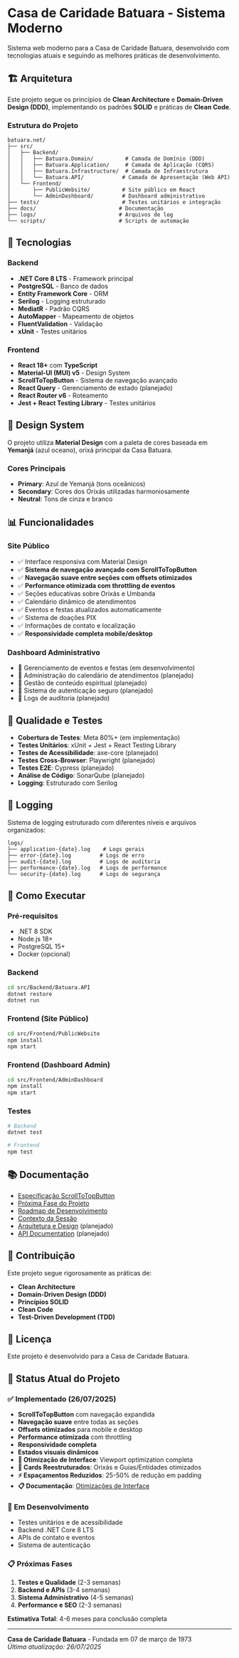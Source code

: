# Casa de Caridade Batuara - Sistema Moderno

Sistema web moderno para a Casa de Caridade Batuara, desenvolvido com tecnologias atuais e seguindo as melhores práticas de desenvolvimento.

## 🏗️ Arquitetura

Este projeto segue os princípios de **Clean Architecture** e **Domain-Driven Design (DDD)**, implementando os padrões **SOLID** e práticas de **Clean Code**.

### Estrutura do Projeto

```
batuara.net/
├── src/
│   ├── Backend/
│   │   ├── Batuara.Domain/          # Camada de Domínio (DDD)
│   │   ├── Batuara.Application/     # Camada de Aplicação (CQRS)
│   │   ├── Batuara.Infrastructure/  # Camada de Infraestrutura
│   │   └── Batuara.API/            # Camada de Apresentação (Web API)
│   └── Frontend/
│       ├── PublicWebsite/          # Site público em React
│       └── AdminDashboard/         # Dashboard administrativo
├── tests/                          # Testes unitários e integração
├── docs/                          # Documentação
├── logs/                          # Arquivos de log
└── scripts/                       # Scripts de automação
```

## 🚀 Tecnologias

### Backend
- **.NET Core 8 LTS** - Framework principal
- **PostgreSQL** - Banco de dados
- **Entity Framework Core** - ORM
- **Serilog** - Logging estruturado
- **MediatR** - Padrão CQRS
- **AutoMapper** - Mapeamento de objetos
- **FluentValidation** - Validação
- **xUnit** - Testes unitários

### Frontend
- **React 18+** com **TypeScript**
- **Material-UI (MUI) v5** - Design System
- **ScrollToTopButton** - Sistema de navegação avançado
- **React Query** - Gerenciamento de estado (planejado)
- **React Router v6** - Roteamento
- **Jest + React Testing Library** - Testes unitários

## 🎨 Design System

O projeto utiliza **Material Design** com a paleta de cores baseada em **Yemanjá** (azul oceano), orixá principal da Casa Batuara.

### Cores Principais
- **Primary**: Azul de Yemanjá (tons oceânicos)
- **Secondary**: Cores dos Orixás utilizadas harmoniosamente
- **Neutral**: Tons de cinza e branco

## 📊 Funcionalidades

### Site Público
- ✅ Interface responsiva com Material Design
- ✅ **Sistema de navegação avançado com ScrollToTopButton**
- ✅ **Navegação suave entre seções com offsets otimizados**
- ✅ **Performance otimizada com throttling de eventos**
- ✅ Seções educativas sobre Orixás e Umbanda
- ✅ Calendário dinâmico de atendimentos
- ✅ Eventos e festas atualizados automaticamente
- ✅ Sistema de doações PIX
- ✅ Informações de contato e localização
- ✅ **Responsividade completa mobile/desktop**

### Dashboard Administrativo
- 🔄 Gerenciamento de eventos e festas (em desenvolvimento)
- 🔄 Administração do calendário de atendimentos (planejado)
- 🔄 Gestão de conteúdo espiritual (planejado)
- 🔄 Sistema de autenticação seguro (planejado)
- 🔄 Logs de auditoria (planejado)

## 🧪 Qualidade e Testes

- **Cobertura de Testes**: Meta 80%+ (em implementação)
- **Testes Unitários**: xUnit + Jest + React Testing Library
- **Testes de Acessibilidade**: axe-core (planejado)
- **Testes Cross-Browser**: Playwright (planejado)
- **Testes E2E**: Cypress (planejado)
- **Análise de Código**: SonarQube (planejado)
- **Logging**: Estruturado com Serilog

## 📝 Logging

Sistema de logging estruturado com diferentes níveis e arquivos organizados:

```
logs/
├── application-{date}.log    # Logs gerais
├── error-{date}.log         # Logs de erro
├── audit-{date}.log         # Logs de auditoria
├── performance-{date}.log   # Logs de performance
└── security-{date}.log      # Logs de segurança
```

## 🚀 Como Executar

### Pré-requisitos
- .NET 8 SDK
- Node.js 18+
- PostgreSQL 15+
- Docker (opcional)

### Backend
```bash
cd src/Backend/Batuara.API
dotnet restore
dotnet run
```

### Frontend (Site Público)
```bash
cd src/Frontend/PublicWebsite
npm install
npm start
```

### Frontend (Dashboard Admin)
```bash
cd src/Frontend/AdminDashboard
npm install
npm start
```

### Testes
```bash
# Backend
dotnet test

# Frontend
npm test
```

## 📚 Documentação

- [Especificação ScrollToTopButton](.kiro/specs/scroll-to-top-button/)
- [Próxima Fase do Projeto](.kiro/specs/project-next-phase/)
- [Roadmap de Desenvolvimento](ROADMAP_DESENVOLVIMENTO.md)
- [Contexto da Sessão](SESSION_CONTEXT.md)
- [Arquitetura e Design](docs/architecture.md) (planejado)
- [API Documentation](docs/api.md) (planejado)

## 🤝 Contribuição

Este projeto segue rigorosamente as práticas de:
- **Clean Architecture**
- **Domain-Driven Design (DDD)**
- **Princípios SOLID**
- **Clean Code**
- **Test-Driven Development (TDD)**

## 📄 Licença

Este projeto é desenvolvido para a Casa de Caridade Batuara.

## 🎯 Status Atual do Projeto

### ✅ Implementado (26/07/2025)
- **ScrollToTopButton** com navegação expandida
- **Navegação suave** entre todas as seções
- **Offsets otimizados** para mobile e desktop
- **Performance otimizada** com throttling
- **Responsividade completa**
- **Estados visuais dinâmicos**
- **🎨 Otimização de Interface**: Viewport optimization completa
- **📱 Cards Reestruturados**: Orixás e Guias/Entidades otimizados
- **⚡ Espaçamentos Reduzidos**: 25-50% de redução em padding
- **📋 Documentação**: [Otimizações de Interface](OTIMIZACOES_INTERFACE.md)

### 🔄 Em Desenvolvimento
- Testes unitários e de acessibilidade
- Backend .NET Core 8 LTS
- APIs de contato e eventos
- Sistema de autenticação

### 📋 Próximas Fases
1. **Testes e Qualidade** (2-3 semanas)
2. **Backend e APIs** (3-4 semanas)
3. **Sistema Administrativo** (4-5 semanas)
4. **Performance e SEO** (2-3 semanas)

**Estimativa Total**: 4-6 meses para conclusão completa

---

**Casa de Caridade Batuara** - Fundada em 07 de março de 1973  
*Última atualização: 26/07/2025*